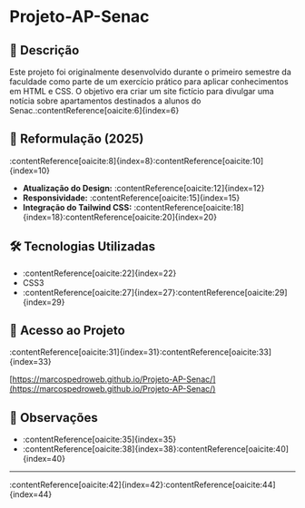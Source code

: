 # Projeto-AP-Senac

## 📘 Descrição

Este projeto foi originalmente desenvolvido durante o primeiro semestre da faculdade como parte de um exercício prático para aplicar conhecimentos em HTML e CSS. O objetivo era criar um site fictício para divulgar uma notícia sobre apartamentos destinados a alunos do Senac.:contentReference[oaicite:6]{index=6}

## 🔄 Reformulação (2025)

:contentReference[oaicite:8]{index=8}:contentReference[oaicite:10]{index=10}

- **Atualização do Design:** :contentReference[oaicite:12]{index=12}
- **Responsividade:** :contentReference[oaicite:15]{index=15}
- **Integração do Tailwind CSS:** :contentReference[oaicite:18]{index=18}:contentReference[oaicite:20]{index=20}

## 🛠️ Tecnologias Utilizadas

- :contentReference[oaicite:22]{index=22}
- CSS3
- :contentReference[oaicite:27]{index=27}:contentReference[oaicite:29]{index=29}

  
## 🚀 Acesso ao Projeto

:contentReference[oaicite:31]{index=31}:contentReference[oaicite:33]{index=33}

[https://marcospedroweb.github.io/Projeto-AP-Senac/](https://marcospedroweb.github.io/Projeto-AP-Senac/)

## 📝 Observações

- :contentReference[oaicite:35]{index=35}
- :contentReference[oaicite:38]{index=38}:contentReference[oaicite:40]{index=40}

---

:contentReference[oaicite:42]{index=42}:contentReference[oaicite:44]{index=44}

